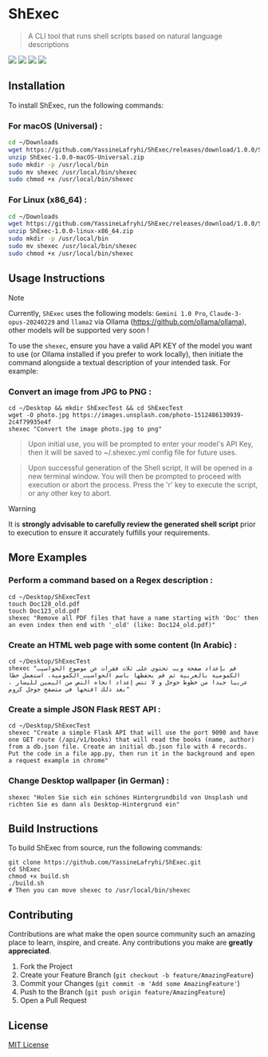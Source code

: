 # ShExec
> A CLI tool that runs shell scripts based on natural language descriptions

![](https://img.shields.io/badge/license-MIT-brown)
![](https://img.shields.io/badge/version-1.0.0-orange)
![](https://img.shields.io/badge/Commander-0.9.2-green)
![](https://img.shields.io/badge/Swift-5.9-blue)

## Installation

To install ShExec, run the following commands:

### For macOS (Universal) :
```bash
cd ~/Downloads
wget https://github.com/YassineLafryhi/ShExec/releases/download/1.0.0/ShExec-1.0.0-macOS-Universal.zip
unzip ShExec-1.0.0-macOS-Universal.zip
sudo mkdir -p /usr/local/bin
sudo mv shexec /usr/local/bin/shexec
sudo chmod +x /usr/local/bin/shexec
```

### For Linux (x86_64) :
```bash
cd ~/Downloads
wget https://github.com/YassineLafryhi/ShExec/releases/download/1.0.0/ShExec-1.0.0-linux-x86_64.zip
unzip ShExec-1.0.0-linux-x86_64.zip
sudo mkdir -p /usr/local/bin
sudo mv shexec /usr/local/bin/shexec
sudo chmod +x /usr/local/bin/shexec
```

## Usage Instructions

> [!NOTE]
> Currently, `ShExec` uses the following models: `Gemini 1.0 Pro`, `Claude-3-opus-20240229` and `llama2` via Ollama (https://github.com/ollama/ollama), other models will be supported very soon !

To use the `shexec`, ensure you have a valid API KEY of the model you want to use (or Ollama installed if you prefer to work locally), then initiate the command alongside a textual description of your intended task. For example:

### Convert an image from JPG to PNG :
```shell
cd ~/Desktop && mkdir ShExecTest && cd ShExecTest
wget -O photo.jpg https://images.unsplash.com/photo-1512486130939-2c4f79935e4f
shexec "Convert the image photo.jpg to png"
```

> Upon initial use, you will be prompted to enter your model's API Key, then it will be saved to ~/.shexec.yml config file for future uses.

> Upon successful generation of the Shell script, it will be opened in a new terminal window. You will then be prompted to proceed with execution or abort the process. Press the 'r' key to execute the script, or any other key to abort.

> [!WARNING]
> It is **strongly advisable to carefully review the generated shell script** prior to execution to ensure it accurately fulfills your requirements.

## More Examples

### Perform a command based on a Regex description :
```shell
cd ~/Desktop/ShExecTest
touch Doc128_old.pdf
touch Doc123_old.pdf
shexec "Remove all PDF files that have a name starting with 'Doc' then an even index then end with '_old' (like: Doc124_old.pdf)"
```

### Create an HTML web page with some content (In Arabic) :
```shell
cd ~/Desktop/ShExecTest
shexec "قم بإعداد صفحة ويب تحتوي على ثلاث فقرات عن موضوع الحواسيب الكمومية بالعربية ثم قم بحفظها باسم الحواسيب_الكمومية، استعمل خطا عربيا جيدا من خطوط جوجل و لا تنس إعداد اتجاه النص من اليمين لليسار ، بعد ذلك افتحها في متصفح جوجل كروم"
```

### Create a simple JSON Flask REST API :
```shell
cd ~/Desktop/ShExecTest
shexec "Create a simple Flask API that will use the port 9090 and have one GET route (/api/v1/books) that will read the books (name, author) from a db.json file. Create an initial db.json file with 4 records. Put the code in a file app.py, then run it in the background and open a request example in chrome"
```

### Change Desktop wallpaper (in German) :
```shell
shexec "Holen Sie sich ein schönes Hintergrundbild von Unsplash und richten Sie es dann als Desktop-Hintergrund ein"
```

## Build Instructions

To build ShExec from source, run the following commands:

```shell
git clone https://github.com/YassineLafryhi/ShExec.git
cd ShExec
chmod +x build.sh
./build.sh
# Then you can move shexec to /usr/local/bin/shexec
```

## Contributing

Contributions are what make the open source community such an amazing place to learn, inspire, and create. Any contributions you make are **greatly appreciated**.

1. Fork the Project
2. Create your Feature Branch (`git checkout -b feature/AmazingFeature`)
3. Commit your Changes (`git commit -m 'Add some AmazingFeature'`)
4. Push to the Branch (`git push origin feature/AmazingFeature`)
5. Open a Pull Request

## License
[MIT License](https://choosealicense.com/licenses/mit)


